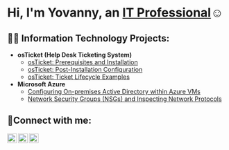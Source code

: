 <h1>Hi, I'm Yovanny, an <a href="https://linkedin.com/in/Josh">IT Professional</a>☺</h1>

<h2>👨‍💻 Information Technology Projects:</h2>

- <b>osTicket (Help Desk Ticketing System)</b>
  - [osTicket: Prerequisites and Installation](https://github.com/ydilone0912/osticket-prereqs)
  - [osTicket: Post-Installation Configuration](https://github.com/ydilone0912/post-install-config)
  - [osTicket: Ticket Lifecycle Examples](https://github.com/ydilone0912/ticket-lifecycle)
- <b>Microsoft Azure</b>
  - [Configuring On-premises Active Directory within Azure VMs](https://github.com/ydilone0912/configure-ad)
  - [Network Security Groups (NSGs) and Inspecting Network Protocols](https://github.com/ydilone0912/azure-network-protocols)

<h2>🤳Connect with me:</h2>

[<img align="left" alt="Josh | Twitter" width="22px" src="https://cdn.jsdelivr.net/npm/simple-icons@v3/icons/twitter.svg" />][twitter]
[<img align="left" alt="Josh | LinkedIn" width="22px" src="https://cdn.jsdelivr.net/npm/simple-icons@v3/icons/linkedin.svg" />][linkedin]
[<img align="left" alt="Josh | Instagram" width="22px" src="https://cdn.jsdelivr.net/npm/simple-icons@v3/icons/instagram.svg" />][instagram]

[twitter]: (https://twitter.com/ydilone0912)
[instagram]:(https://www.instagram.com/gio0912/)
[linkedin]: linkedin.com/in/yovanny-dilone-3242a8247
